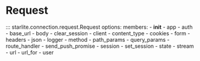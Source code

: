 # Request

::: starlite.connection.request.Request
    options:
        members:
            - __init__
            - app
            - auth
            - base_url
            - body
            - clear_session
            - client
            - content_type
            - cookies
            - form
            - headers
            - json
            - logger
            - method
            - path_params
            - query_params
            - route_handler
            - send_push_promise
            - session
            - set_session
            - state
            - stream
            - url
            - url_for
            - user
